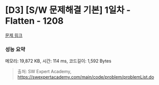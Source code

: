# [D3] [S/W 문제해결 기본] 1일차 - Flatten - 1208 

[문제 링크](https://swexpertacademy.com/main/code/problem/problemDetail.do?contestProbId=AV139KOaABgCFAYh) 

### 성능 요약

메모리: 19,872 KB, 시간: 114 ms, 코드길이: 1,592 Bytes



> 출처: SW Expert Academy, https://swexpertacademy.com/main/code/problem/problemList.do